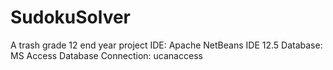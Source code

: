 # SudokuSolver
A trash grade 12 end year project 
IDE: Apache NetBeans IDE 12.5
Database: MS Access
Database Connection: ucanaccess 

